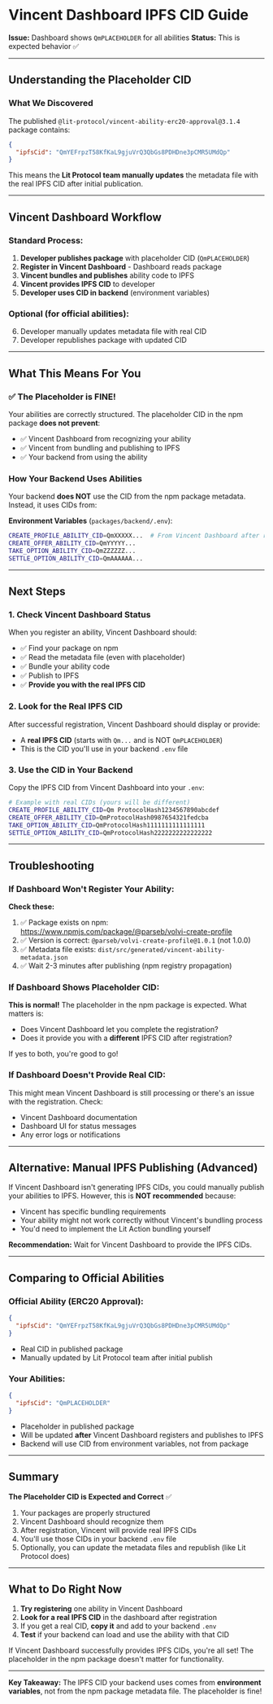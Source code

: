 # Vincent Dashboard IPFS CID Guide

**Issue:** Dashboard shows `QmPLACEHOLDER` for all abilities
**Status:** This is expected behavior ✅

---

## Understanding the Placeholder CID

### What We Discovered

The published `@lit-protocol/vincent-ability-erc20-approval@3.1.4` package contains:
```json
{
  "ipfsCid": "QmYEFrpzT58KfKaL9gjuVrQ3QbGs8PDHDne3pCMR5UMdQp"
}
```

This means the **Lit Protocol team manually updates** the metadata file with the real IPFS CID after initial publication.

---

## Vincent Dashboard Workflow

### Standard Process:

1. **Developer publishes package** with placeholder CID (`QmPLACEHOLDER`)
2. **Register in Vincent Dashboard** - Dashboard reads package
3. **Vincent bundles and publishes** ability code to IPFS
4. **Vincent provides IPFS CID** to developer
5. **Developer uses CID in backend** (environment variables)

### Optional (for official abilities):
6. Developer manually updates metadata file with real CID
7. Developer republishes package with updated CID

---

## What This Means For You

### ✅ The Placeholder is FINE!

Your abilities are correctly structured. The placeholder CID in the npm package **does not prevent**:
- ✅ Vincent Dashboard from recognizing your ability
- ✅ Vincent from bundling and publishing to IPFS
- ✅ Your backend from using the ability

### How Your Backend Uses Abilities

Your backend **does NOT** use the CID from the npm package metadata. Instead, it uses CIDs from:

**Environment Variables** (`packages/backend/.env`):
```bash
CREATE_PROFILE_ABILITY_CID=QmXXXXX...  # From Vincent Dashboard after registration
CREATE_OFFER_ABILITY_CID=QmYYYYY...
TAKE_OPTION_ABILITY_CID=QmZZZZZZ...
SETTLE_OPTION_ABILITY_CID=QmAAAAAA...
```

---

## Next Steps

### 1. Check Vincent Dashboard Status

When you register an ability, Vincent Dashboard should:
- ✅ Find your package on npm
- ✅ Read the metadata file (even with placeholder)
- ✅ Bundle your ability code
- ✅ Publish to IPFS
- ✅ **Provide you with the real IPFS CID**

### 2. Look for the Real IPFS CID

After successful registration, Vincent Dashboard should display or provide:
- A **real IPFS CID** (starts with `Qm...` and is NOT `QmPLACEHOLDER`)
- This is the CID you'll use in your backend `.env` file

### 3. Use the CID in Your Backend

Copy the IPFS CID from Vincent Dashboard into your `.env`:

```bash
# Example with real CIDs (yours will be different)
CREATE_PROFILE_ABILITY_CID=Qm ProtocolHash1234567890abcdef
CREATE_OFFER_ABILITY_CID=QmProtocolHash0987654321fedcba
TAKE_OPTION_ABILITY_CID=QmProtocolHash1111111111111111
SETTLE_OPTION_ABILITY_CID=QmProtocolHash2222222222222222
```

---

## Troubleshooting

### If Dashboard Won't Register Your Ability:

**Check these:**
1. ✅ Package exists on npm: https://www.npmjs.com/package/@parseb/volvi-create-profile
2. ✅ Version is correct: `@parseb/volvi-create-profile@1.0.1` (not 1.0.0)
3. ✅ Metadata file exists: `dist/src/generated/vincent-ability-metadata.json`
4. ✅ Wait 2-3 minutes after publishing (npm registry propagation)

### If Dashboard Shows Placeholder CID:

**This is normal!** The placeholder in the npm package is expected. What matters is:
- Does Vincent Dashboard let you complete the registration?
- Does it provide you with a **different** IPFS CID after registration?

If yes to both, you're good to go!

### If Dashboard Doesn't Provide Real CID:

This might mean Vincent Dashboard is still processing or there's an issue with the registration. Check:
- Vincent Dashboard documentation
- Dashboard UI for status messages
- Any error logs or notifications

---

## Alternative: Manual IPFS Publishing (Advanced)

If Vincent Dashboard isn't generating IPFS CIDs, you could manually publish your abilities to IPFS. However, this is **NOT recommended** because:
- Vincent has specific bundling requirements
- Your ability might not work correctly without Vincent's bundling process
- You'd need to implement the Lit Action bundling yourself

**Recommendation:** Wait for Vincent Dashboard to provide the IPFS CIDs.

---

## Comparing to Official Abilities

### Official Ability (ERC20 Approval):
```json
{
  "ipfsCid": "QmYEFrpzT58KfKaL9gjuVrQ3QbGs8PDHDne3pCMR5UMdQp"
}
```
- Real CID in published package
- Manually updated by Lit Protocol team after initial publish

### Your Abilities:
```json
{
  "ipfsCid": "QmPLACEHOLDER"
}
```
- Placeholder in published package
- Will be updated **after** Vincent Dashboard registers and publishes to IPFS
- Backend will use CID from environment variables, not from package

---

## Summary

**The Placeholder CID is Expected and Correct** ✅

1. Your packages are properly structured
2. Vincent Dashboard should recognize them
3. After registration, Vincent will provide real IPFS CIDs
4. You'll use those CIDs in your backend `.env` file
5. Optionally, you can update the metadata files and republish (like Lit Protocol does)

---

## What to Do Right Now

1. **Try registering** one ability in Vincent Dashboard
2. **Look for a real IPFS CID** in the dashboard after registration
3. If you get a real CID, **copy it** and add to your backend `.env`
4. **Test** if your backend can load and use the ability with that CID

If Vincent Dashboard successfully provides IPFS CIDs, you're all set! The placeholder in the npm package doesn't matter for functionality.

---

**Key Takeaway:** The IPFS CID your backend uses comes from **environment variables**, not from the npm package metadata file. The placeholder is fine!
